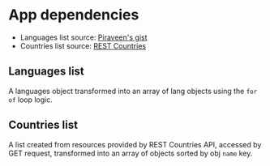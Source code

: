 # App dependencies

- Languages list source: [Piraveen's gist](https://gist.github.com/piraveen/fafd0d984b2236e809d03a0e306c8a4d)
- Countries list source: [REST Countries](https://restcountries.eu/)

## Languages list

A languages object transformed into an array of lang objects using the `for of` loop logic.

## Countries list

A list created from resources provided by REST Countries API, accessed by GET request, transformed
into an array of objects sorted by obj `name` key.
